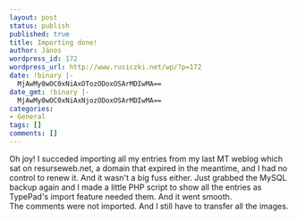 ```yaml
---
layout: post
status: publish
published: true
title: Importing done!
author: János
wordpress_id: 172
wordpress_url: http://www.rusiczki.net/wp/?p=172
date: !binary |-
  MjAwMy0wOC0xNiAxOTozODoxOSArMDIwMA==
date_gmt: !binary |-
  MjAwMy0wOC0xNiAxNjozODoxOSArMDIwMA==
categories:
- General
tags: []
comments: []
---
```

<p>Oh joy! I succeded importing all my entries from my last MT weblog which sat on resurseweb.net, a domain that expired in the meantime, and I had no control to renew it. And it wasn't a big fuss either. Just grabbed the MySQL backup again and I made a little PHP script to show all the entries as TypePad's import feature needed them. And it went smooth.<br />
The comments were not imported. And I still have to transfer all the images.</p>
